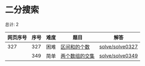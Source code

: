 # 二分搜索

<!--- table -->

总计: 2

| 网页序号 | 序号 | 难度 | 题目                                                                           | 解答                                  |
| -------- | ---- | ---- | ------------------------------------------------------------------------------ | ------------------------------------- |
| 327      | 327  | 困难 | [区间和的个数](https://leetcode-cn.com/problems/count-of-range-sum/)           | [solve/solve0327](../solve/solve0327) |
|          | 349  | 简单 | [两个数组的交集](https://leetcode-cn.com/problems/intersection-of-two-arrays/) | [solve/solve0349](../solve/solve0349) |
